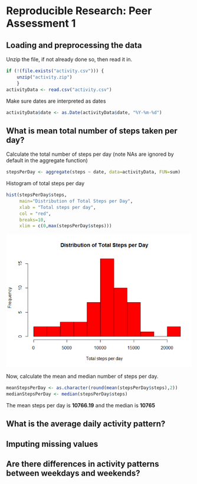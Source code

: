 # Reproducible Research: Peer Assessment 1


## Loading and preprocessing the data
Unzip the file, if not already done so, then read it in.

```r
if (!(file.exists("activity.csv"))) { 
    unzip("activity.zip")
    }
activityData <- read.csv("activity.csv")
```

Make sure dates are interpreted as dates

```r
activityData$date <- as.Date(activityData$date, "%Y-%m-%d")
```

## What is mean total number of steps taken per day?
Calculate the total number of steps per day (note NAs are ignored by default in the aggregate function)

```r
stepsPerDay <- aggregate(steps ~ date, data=activityData, FUN=sum)
```

Histogram of total steps per day

```r
hist(stepsPerDay$steps, 
     main="Distribution of Total Steps per Day", 
     xlab = "Total steps per day", 
     col = "red", 
     breaks=10, 
     xlim = c(0,max(stepsPerDay$steps)))
```

![](PA1_template_files/figure-html/HistStepsPerDay-1.png) 

Now, calculate the mean and median number of steps per day.

```r
meanStepsPerDay <- as.character(round(mean(stepsPerDay$steps),2))
medianStepsPerDay <- median(stepsPerDay$steps)
```
The mean steps per day is **10766.19** and the median is **10765**

## What is the average daily activity pattern?



## Imputing missing values



## Are there differences in activity patterns between weekdays and weekends?
